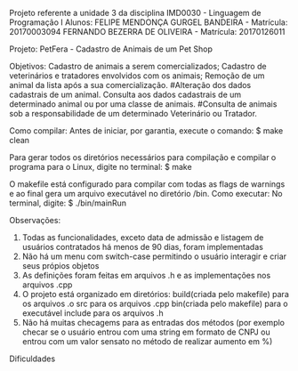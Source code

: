 Projeto referente a unidade 3 da disciplina IMD0030 - Linguagem de Programação I
Alunos: FELIPE MENDONÇA GURGEL BANDEIRA - Matrícula: 20170003094
	FERNANDO BEZERRA DE OLIVEIRA - Matrícula: 20170126011

Projeto: PetFera - Cadastro de Animais de um Pet Shop

Objetivos:
    Cadastro de animais a serem comercializados;
    Cadastro de veterinários e tratadores envolvidos com os animais;
    Remoção de um animal da lista após a sua comercialização.
    #Alteração dos dados cadastrais de um animal.
    Consulta aos dados cadastrais de um determinado animal ou por uma classe de animais.
    #Consulta de animais sob a responsabilidade de um determinado Veterinário ou Tratador.


Como compilar:
Antes de iniciar, por garantia, execute o comando:
$ make clean

Para gerar todos os diretórios necessários para compilação e compilar o programa para o Linux, digite no terminal:
$ make 

O makefile está configurado para compilar com todas as flags de warnings e ao final gera um arquivo executável no diretório /bin.
Como executar:
No terminal, digite:
$ ./bin/mainRun


Observações:
1) Todas as funcionalidades, exceto data de admissão e listagem de usuários contratados há menos de 90 dias, foram implementadas
2) Não há um menu com switch-case permitindo o usuário interagir e criar seus própios objetos
3) As definições foram feitas em arquivos .h e as implementações nos arquivos .cpp
4) O projeto está organizado em diretórios:
   build(criada pelo makefile) para os arquivos .o
   src para os arquivos .cpp
   bin(criada pelo makefile) para o executável
   include para os arquivos .h
5) Não há muitas checagems para as entradas dos métodos 
   (por exemplo checar se o usuário entrou com uma string em formato de CNPJ 
   ou entrou com um valor sensato no método de realizar aumento em %)









Dificuldades

  


